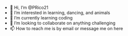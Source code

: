 - 👋 Hi, I’m @PRico21
- 👀 I’m interested in learning, dancing, and animals
- 🌱 I’m currently learning coding
- 💞️ I’m looking to collaborate on anything challenging
- 📫 How to reach me is by email or message me on here

<!---
PRico21/PRico21 is a ✨ special ✨ repository because its `README.md` (this file) appears on your GitHub profile.
You can click the Preview link to take a look at your changes.
--->
